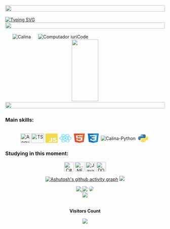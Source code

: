 <img src="https://i.imgur.com/dBaSKWF.gif" height="20" width="100%">


[![Typing SVG](https://readme-typing-svg.herokuapp.com/?color=A171E3&size=35&center=true&vCenter=true&width=1000&lines=HELLO,+My+name+is+Calina+Thalya;I'm+from+Brazil;I+do+Graduation+Systems+Analysis+and+Development;Be+Welcome!+:%29)](https://git.io/typing-svg)
<img src="https://i.imgur.com/dBaSKWF.gif" height="20" width="100%">


<img src= "https://github.com/CalinaThalya/CalinaThalya/assets/116985483/203bf0cb-a4cc-4215-bc31-95f5c70abc75" min-width="300px" max-width="400px" width="400px" align="right" alt="Computador iuriCode">

<div align="center">  
  <img width="49%" height="195px" src="https://github-readme-stats.vercel.app/api?username=CalinaThalya&show_icons=true&count_private=true&hide_border=ffffff&title_color=A171E3&icon_color=ff91a4&text_color=c9d1d9&bg_color=0d1117" alt="Calina" /> 
  

<img width="41%" height="195px" src="https://github-readme-stats.vercel.app/api/top-langs/?username=calinathalya&layout=compact&hide_border=true&title_color=A171E3&text_color=FF00FF&bg_color=0d1117&langs_count=10" />

<!--📏LINE-->
<img src="https://i.imgur.com/dBaSKWF.gif" height="20" width="100%">

<h3 align= "left"> Main skills: </h3>
<div style="display: inline_block"><br>
      <img align="center" src= "https://github.com/CalinaThalya/CalinaThalya/assets/116985483/41ebaa5a-e67f-425d-9ae9-a06f27db909a"width='30' height="30" title='Angular'>
      <img align="center" height="30" width="40" src= "https://github.com/CalinaThalya/CalinaThalya/assets/116985483/9798db2c-1f95-4756-8b6a-aff68992b1cc" title="TS">
      <img align="center" alt="Calina-Js" height="30" width="40" src="https://raw.githubusercontent.com/devicons/devicon/master/icons/javascript/javascript-plain.svg" title="JS">
      <img align="center" alt="Calina-React" height="30" width="40" src="https://raw.githubusercontent.com/devicons/devicon/master/icons/react/react-original.svg" title="React">
      <img align="center" alt="Calina-HTML" height="30" width="40" src="https://raw.githubusercontent.com/devicons/devicon/master/icons/html5/html5-original.svg" title="HTML">
      <img align="center" alt="Calina-CSS" height="30" width="40" src="https://raw.githubusercontent.com/devicons/devicon/master/icons/css3/css3-original.svg" title="CSS">
      <img align="center" alt="Calina-Python" height="45" width="45" src="https://github.com/CalinaThalya/CalinaThalya/assets/116985483/1cd3da5e-5528-4320-8ec6-40a959cc4bdf" title="MySQL">
      <img align="center" alt="Calina-Python" height="30" width="40" src="https://raw.githubusercontent.com/devicons/devicon/master/icons/python/python-original.svg" title="Python">
  <h3 align="left"> Studying in this moment: </h3>
      <img align="center" src="https://github.com/CalinaThalya/CalinaThalya/assets/116985483/e3dfcbd7-486a-4b03-93ae-fa155eee03fb" width='30' height="30" title='C#'>
      <img align="center" src= "https://github.com/CalinaThalya/CalinaThalya/assets/116985483/f3c96fe9-cd57-4715-a980-87b77dee2f49" width='30' height="30" title='.NET'>
      <img align="center" src="https://github.com/CalinaThalya/CalinaThalya/assets/116985483/1df24bdd-9a72-4c4f-bf32-1f6c2ce8c156" width="30" height="30" title="Java">
     <img align="center"  src= "https://github.com/CalinaThalya/CalinaThalya/assets/116985483/84e47bbe-54e9-4687-a9fb-edeeed32d773" width='30' height="30" title='DOCKER'>
<div/>

[![Ashutosh's github activity graph](https://github-readme-activity-graph.vercel.app/graph?username=calinathalya&bg_color=0d1117&color=A171E3&line=ff91a4&point=A171E3&area=true&hide_border=true)](https://github.com/ashutosh00710/github-readme-activity-graph)
<img src="https://user-images.githubusercontent.com/73097560/115834477-dbab4500-a447-11eb-908a-139a6edaec5c.gif"><br>

<div align="center"> 
<a href="https://instagram.com/calinathalya" target="_blank"><img src="https://img.shields.io/badge/-Instagram-%23E4405F?style=for-the-badge&logo=instagram&logoColor=white"</a>
 <a href = "mailto:calinathalya77@gmail.com"><img src="https://img.shields.io/badge/-Gmail-%23333?style=for-the-badge&logo=gmail&logoColor=white" target="_blank"></a>
<a href="https://www.linkedin.com/in/calina-thalya-521578271/" target="_blank"><img src="https://img.shields.io/badge/-LinkedIn-%230077B5?style=for-the-badge&logo=linkedin&logoColor=white" style="border-radius: 30px" target="_blank"></a> 
 </div>
<img src="https://user-images.githubusercontent.com/73097560/115834477-dbab4500-a447-11eb-908a-139a6edaec5c.gif"><br>


 <div align="center">
<br><p align="centre"><b>Visitors Count</b></p>  
<p align="center"><img align="center" src="https://profile-counter.glitch.me/{calinathalya}/count.svg" /></p> 
<br>
</div>
